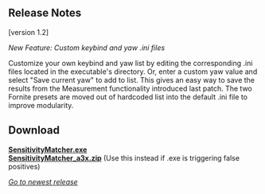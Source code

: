 ## Release Notes

[version 1.2] 

_New Feature: Custom keybind and yaw .ini files_

Customize your own keybind and yaw list by editing the corresponding .ini files located in the executable's directory. Or, enter a custom yaw value and select "Save current yaw" to add to list. This gives an easy way to save the results from the Measurement functionality introduced last patch. The two Fornite presets are moved out of hardcoded list into the default .ini file to improve modularity.

## Download

[**SensitivityMatcher.exe**](https://github.com/KovaaK/SensitivityMatcher/releases/download/1.2/SensitivityMatcher.exe) \
[**SensitivityMatcher_a3x.zip**](https://github.com/KovaaK/SensitivityMatcher/releases/download/1.2/SensitivityMatcher_a3x.zip) (Use this instead if .exe is triggering false positives)

[_Go to newest release_](https://github.com/KovaaK/SensitivityMatcher/releases/latest)
